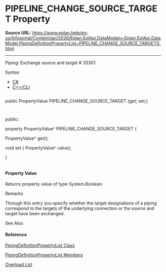 # PIPELINE_CHANGE_SOURCE_TARGET Property

**Source URL:** https://www.eplan.help/en-us/Infoportal/Content/api/2026/Eplan.EplApi.DataModelu~Eplan.EplApi.DataModel.PipingDefinitionPropertyList~PIPELINE_CHANGE_SOURCE_TARGET().html

---

Piping: Exchange source and target # 33301.

Syntax

- [C#](#i-syntax-CS)
- [C++/CLI](#i-syntax-CPP2005)

```
```
public PropertyValue PIPELINE_CHANGE_SOURCE_TARGET {get; set;}
```
```

```
```
public:
property PropertyValue^ PIPELINE_CHANGE_SOURCE_TARGET {
   PropertyValue^ get();
   void set (    PropertyValue^ value);
}
```
```

#### Property Value

Returns property value of type System.Boolean.

Remarks

Through this entry you specify whether the target designations of a piping correspond to the targets of the underlying connection or the source and target have been exchanged.



See Also

#### Reference

[PipingDefinitionPropertyList Class](Eplan.EplApi.DataModelu~Eplan.EplApi.DataModel.PipingDefinitionPropertyList.html)
  
[PipingDefinitionPropertyList Members](Eplan.EplApi.DataModelu~Eplan.EplApi.DataModel.PipingDefinitionPropertyList_members.html)
  
[Overload List](Eplan.EplApi.DataModelu~Eplan.EplApi.DataModel.PipingDefinitionPropertyList~PIPELINE_CHANGE_SOURCE_TARGET.html)